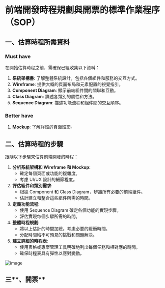 # **前端開發時程規劃與開票的標準作業程序（SOP）**

## **一、估算時程所需資料**

### Must have

在開始估算時程之前，需確保已經收集以下資料：

1. **系統架構書**: 了解整體系統設計，包括各個組件和服務的交互方式。
2. **Wireframe**: 提供大概的頁面布局和元素配置的視覺指引。
3. **Component Diagram**: 顯示前端組件間的關聯和互動。
4. **Class Diagram**: 詳述各類別的屬性和方法。
5. **Sequence Diagram**: 描述功能流程和組件間的交互順序。

### Better have

1. **Mockup**: 了解詳細的頁面細節。

## **二、估算時程的步驟**

跟隨以下步驟來估算前端開發的時程：

1. **分析系統架構和 Wireframe 和 Mockup**:
   - 確定每個頁面或功能的複雜度。
   - 考慮 UI/UX 設計的細節程度。
2. **評估組件和類別需求**:
   - 根據 Component 和 Class Diagram，辨識所有必要的前端組件。
   - 估計建立和整合這些組件所需的時間。
3. **定義功能流程**:
   - 使用 Sequence Diagram 確定各個功能的實現步驟。
   - 評估實現每個步驟所需的時間。
4. **整體時程規劃**:
   - 將以上估計的時間加總，考慮必要的緩衝時間。
   - 分配時間給不可預見的挑戰和問題解決。
5. **建立詳細的時程表**:
   - 使用表格或專案管理工具明確地列出每個任務和相對應的時間。
   - 確保時程表具有彈性以應對變動。

![image](https://github.com/CAFECA-IO/WorkGuidelines/assets/20677913/27436ced-32de-4552-96c6-41b4dc1c4cdb)



## 三**、開票**
